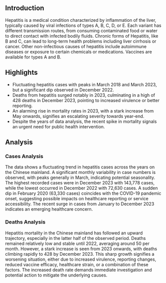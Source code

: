 ## Introduction

Hepatitis is a medical condition characterized by inflammation of the liver, typically caused by viral infections of types A, B, C, D, or E. Each variant has different transmission routes, from consuming contaminated food or water to direct contact with infected bodily fluids. Chronic forms of Hepatitis, like B and C, can lead to long-term health problems including liver cirrhosis or cancer. Other non-infectious causes of hepatitis include autoimmune diseases or exposure to certain chemicals or medications. Vaccines are available for types A and B.

## Highlights

- Fluctuating hepatitis cases with peaks in March 2018 and March 2023, but a significant dip observed in December 2022. <br/>
- Deaths from hepatitis surged notably in 2023, culminating in a high of 428 deaths in December 2023, pointing to increased virulence or better reporting. <br/>
- An alarming rise in mortality rates in 2023, with a stark increase from May onwards, signifies an escalating severity towards year-end. <br/>
- Despite the years of data analysis, the recent spike in mortality signals an urgent need for public health intervention. <br/>

## Analysis

### Cases Analysis
The data shows a fluctuating trend in hepatitis cases across the years on the Chinese mainland. A significant monthly variability in case numbers is observed, with peaks generally in March, indicating potential seasonality. The highest recorded cases were in December 2023 with 143,778 cases, while the lowest occurred in December 2022 with 72,630 cases. A sudden dip in February 2020 (63,330 cases) coincides with the COVID-19 pandemic onset, suggesting possible impacts on healthcare reporting or service accessibility. The recent surge in cases from January to December 2023 indicates an emerging healthcare concern.

### Deaths Analysis
Hepatitis mortality in the Chinese mainland has followed an upward trajectory, especially in the latter half of the observed period. Deaths remained relatively low and stable until 2022, averaging around 50 per month. However, a stark increase is seen from 2023 onwards, with deaths climbing rapidly to 428 by December 2023. This sharp growth signifies a worsening situation, either due to increased virulence, reporting changes, reduced vaccine efficacy, healthcare strain, or a combination of these factors. The increased death rate demands immediate investigation and potential action to mitigate the underlying causes.
